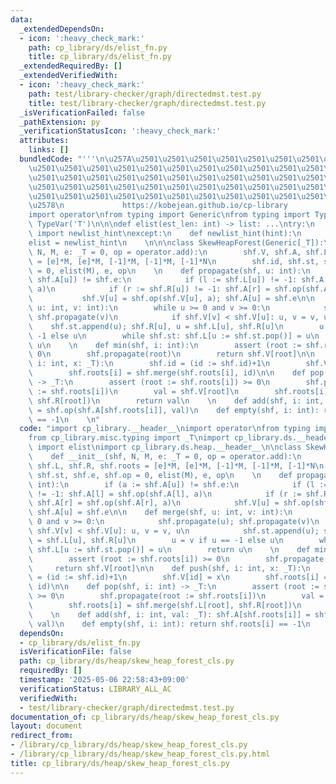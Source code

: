 ```yaml
---
data:
  _extendedDependsOn:
  - icon: ':heavy_check_mark:'
    path: cp_library/ds/elist_fn.py
    title: cp_library/ds/elist_fn.py
  _extendedRequiredBy: []
  _extendedVerifiedWith:
  - icon: ':heavy_check_mark:'
    path: test/library-checker/graph/directedmst.test.py
    title: test/library-checker/graph/directedmst.test.py
  _isVerificationFailed: false
  _pathExtension: py
  _verificationStatusIcon: ':heavy_check_mark:'
  attributes:
    links: []
  bundledCode: "'''\n\u257A\u2501\u2501\u2501\u2501\u2501\u2501\u2501\u2501\u2501\u2501\
    \u2501\u2501\u2501\u2501\u2501\u2501\u2501\u2501\u2501\u2501\u2501\u2501\u2501\
    \u2501\u2501\u2501\u2501\u2501\u2501\u2501\u2501\u2501\u2501\u2501\u2501\u2501\
    \u2501\u2501\u2501\u2501\u2501\u2501\u2501\u2501\u2501\u2501\u2501\u2501\u2501\
    \u2501\u2501\u2501\u2501\u2501\u2501\u2501\u2501\u2501\u2501\u2501\u2501\u2501\
    \u2578\n             https://kobejean.github.io/cp-library               \n'''\n\
    import operator\nfrom typing import Generic\nfrom typing import TypeVar\n_T =\
    \ TypeVar('T')\n\n\ndef elist(est_len: int) -> list: ...\ntry:\n    from __pypy__\
    \ import newlist_hint\nexcept:\n    def newlist_hint(hint):\n        return []\n\
    elist = newlist_hint\n    \n\n\nclass SkewHeapForest(Generic[_T]):\n    def __init__(shf,\
    \ N, M, e: _T = 0, op = operator.add):\n        shf.V, shf.A, shf.L, shf.R, shf.roots\
    \ = [e]*M, [e]*M, [-1]*M, [-1]*M, [-1]*N\n        shf.id, shf.st, shf.e, shf.op\
    \ = 0, elist(M), e, op\n    \n    def propagate(shf, u: int):\n        if (a :=\
    \ shf.A[u]) != shf.e:\n            if (l := shf.L[u]) != -1: shf.A[l] = shf.op(shf.A[l],\
    \ a)\n            if (r := shf.R[u]) != -1: shf.A[r] = shf.op(shf.A[r], a)\n \
    \           shf.V[u] = shf.op(shf.V[u], a); shf.A[u] = shf.e\n\n    def merge(shf,\
    \ u: int, v: int):\n        while u >= 0 and v >= 0:\n            shf.propagate(u);\
    \ shf.propagate(v)\n            if shf.V[v] < shf.V[u]: u, v = v, u\n        \
    \    shf.st.append(u); shf.R[u], u = shf.L[u], shf.R[u]\n        u = v if u ==\
    \ -1 else u\n        while shf.st: shf.L[u := shf.st.pop()] = u\n        return\
    \ u\n    \n    def min(shf, i: int):\n        assert (root := shf.roots[i]) >=\
    \ 0\n        shf.propagate(root)\n        return shf.V[root]\n\n    def push(shf,\
    \ i: int, x: _T):\n        shf.id = (id := shf.id)+1\n        shf.V[id] = x\n\
    \        shf.roots[i] = shf.merge(shf.roots[i], id)\n\n    def pop(shf, i: int)\
    \ -> _T:\n        assert (root := shf.roots[i]) >= 0\n        shf.propagate(root\
    \ := shf.roots[i])\n        val = shf.V[root]\n        shf.roots[i] = shf.merge(shf.L[root],\
    \ shf.R[root])\n        return val\n    \n    def add(shf, i: int, val: _T): shf.A[shf.roots[i]]\
    \ = shf.op(shf.A[shf.roots[i]], val)\n    def empty(shf, i: int): return shf.roots[i]\
    \ == -1\n    \n"
  code: "import cp_library.__header__\nimport operator\nfrom typing import Generic\n\
    from cp_library.misc.typing import _T\nimport cp_library.ds.__header__\nfrom cp_library.ds.elist_fn\
    \ import elist\nimport cp_library.ds.heap.__header__\n\nclass SkewHeapForest(Generic[_T]):\n\
    \    def __init__(shf, N, M, e: _T = 0, op = operator.add):\n        shf.V, shf.A,\
    \ shf.L, shf.R, shf.roots = [e]*M, [e]*M, [-1]*M, [-1]*M, [-1]*N\n        shf.id,\
    \ shf.st, shf.e, shf.op = 0, elist(M), e, op\n    \n    def propagate(shf, u:\
    \ int):\n        if (a := shf.A[u]) != shf.e:\n            if (l := shf.L[u])\
    \ != -1: shf.A[l] = shf.op(shf.A[l], a)\n            if (r := shf.R[u]) != -1:\
    \ shf.A[r] = shf.op(shf.A[r], a)\n            shf.V[u] = shf.op(shf.V[u], a);\
    \ shf.A[u] = shf.e\n\n    def merge(shf, u: int, v: int):\n        while u >=\
    \ 0 and v >= 0:\n            shf.propagate(u); shf.propagate(v)\n            if\
    \ shf.V[v] < shf.V[u]: u, v = v, u\n            shf.st.append(u); shf.R[u], u\
    \ = shf.L[u], shf.R[u]\n        u = v if u == -1 else u\n        while shf.st:\
    \ shf.L[u := shf.st.pop()] = u\n        return u\n    \n    def min(shf, i: int):\n\
    \        assert (root := shf.roots[i]) >= 0\n        shf.propagate(root)\n   \
    \     return shf.V[root]\n\n    def push(shf, i: int, x: _T):\n        shf.id\
    \ = (id := shf.id)+1\n        shf.V[id] = x\n        shf.roots[i] = shf.merge(shf.roots[i],\
    \ id)\n\n    def pop(shf, i: int) -> _T:\n        assert (root := shf.roots[i])\
    \ >= 0\n        shf.propagate(root := shf.roots[i])\n        val = shf.V[root]\n\
    \        shf.roots[i] = shf.merge(shf.L[root], shf.R[root])\n        return val\n\
    \    \n    def add(shf, i: int, val: _T): shf.A[shf.roots[i]] = shf.op(shf.A[shf.roots[i]],\
    \ val)\n    def empty(shf, i: int): return shf.roots[i] == -1\n    "
  dependsOn:
  - cp_library/ds/elist_fn.py
  isVerificationFile: false
  path: cp_library/ds/heap/skew_heap_forest_cls.py
  requiredBy: []
  timestamp: '2025-05-06 22:58:43+09:00'
  verificationStatus: LIBRARY_ALL_AC
  verifiedWith:
  - test/library-checker/graph/directedmst.test.py
documentation_of: cp_library/ds/heap/skew_heap_forest_cls.py
layout: document
redirect_from:
- /library/cp_library/ds/heap/skew_heap_forest_cls.py
- /library/cp_library/ds/heap/skew_heap_forest_cls.py.html
title: cp_library/ds/heap/skew_heap_forest_cls.py
---
```

